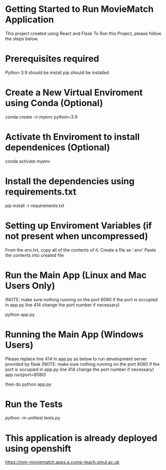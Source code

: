 # Getting Started to Run MovieMatch Application

This project created using React and Flask
To Run this Project, please follow the steps below.

# Prerequisites required
Python 3.9 should be install
pip should be installed

# Create a New Virtual Enviroment using Conda (Optional)
conda create -n myenv python=3.9

# Activate th Enviroment to install dependenices (Optional)
conda activate myenv

# Install the dependencies using requirements.txt
pip install -r requirements.txt

# Setting up Enviroment Variables (if not present when uncompressed)
From the env.txt, copy all of the contents of it.
Create a file as '.env'
Paste the contents into created file

# Run the Main App (Linux and Mac Users Only)

(NOTE: make sure nothing running on the port 8080
if the port is occupied  in app.py line 414 change the port number if necessary)

python app.py

# Running the Main App (Windows Users)

Please replace line 414 in app.py as below to run development server provided by flask
(NOTE: make sure nothing running on the port 8080
if the port is occupied  in app.py line 414 change the port number if necessary)
app.run(port=8080)

then do
python app.py

# Run the Tests
python -m unittest tests.py

# This application is already deployed using openshift
https://mm-moviematch.apps.a.comp-teach.qmul.ac.uk


